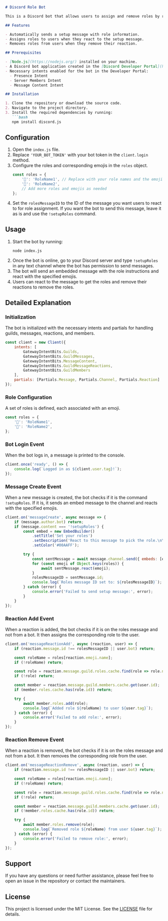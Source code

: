 
```markdown
# Discord Role Bot

This is a Discord bot that allows users to assign and remove roles by reacting to a message with specific emojis.

## Features

- Automatically sends a setup message with role information.
- Assigns roles to users when they react to the setup message.
- Removes roles from users when they remove their reaction.

## Prerequisites

- [Node.js](https://nodejs.org/) installed on your machine.
- A Discord bot application created in the [Discord Developer Portal](https://discord.com/developers/applications).
- Necessary intents enabled for the bot in the Developer Portal:
  - Presence Intent
  - Server Members Intent
  - Message Content Intent

## Installation

1. Clone the repository or download the source code.
2. Navigate to the project directory.
3. Install the required dependencies by running:
   ```bash
   npm install discord.js
   ```

## Configuration

1. Open the `index.js` file.
2. Replace `'YOUR_BOT_TOKEN'` with your bot token in the `client.login` method.
3. Configure the roles and corresponding emojis in the `roles` object.
   ```javascript
   const roles = {
       '🔴': 'RoleName1', // Replace with your role names and the emojis you want to use
       '🔵': 'RoleName2',
       // Add more roles and emojis as needed
   };
   ```
4. Set the `rolesMessageID` to the ID of the message you want users to react to for role assignment. If you want the bot to send this message, leave it as is and use the `!setupRoles` command.

## Usage

1. Start the bot by running:
   ```bash
   node index.js
   ```
2. Once the bot is online, go to your Discord server and type `!setupRoles` in any text channel where the bot has permission to send messages.
3. The bot will send an embedded message with the role instructions and react with the specified emojis.
4. Users can react to the message to get the roles and remove their reactions to remove the roles.

## Detailed Explanation

### Initialization

The bot is initialized with the necessary intents and partials for handling guilds, messages, reactions, and members.

```javascript
const client = new Client({
    intents: [
        GatewayIntentBits.Guilds,
        GatewayIntentBits.GuildMessages,
        GatewayIntentBits.MessageContent,
        GatewayIntentBits.GuildMessageReactions,
        GatewayIntentBits.GuildMembers
    ],
    partials: [Partials.Message, Partials.Channel, Partials.Reaction]
});
```

### Role Configuration

A set of roles is defined, each associated with an emoji.

```javascript
const roles = {
    '🔴': 'RoleName1',
    '🔵': 'RoleName2',
};
```

### Bot Login Event

When the bot logs in, a message is printed to the console.

```javascript
client.once('ready', () => {
    console.log(`Logged in as ${client.user.tag}!`);
});
```

### Message Create Event

When a new message is created, the bot checks if it is the command `!setupRoles`. If it is, it sends an embed message to the channel and reacts with the specified emojis.

```javascript
client.on('messageCreate', async message => {
    if (message.author.bot) return;
    if (message.content === '!setupRoles') {
        const embed = new EmbedBuilder()
            .setTitle('Set your roles')
            .setDescription('React to this message to pick the role.\n\n🔴: RoleName1\n🔵: RoleName2')
            .setColor('#00AAFF');

        try {
            const sentMessage = await message.channel.send({ embeds: [embed] });
            for (const emoji of Object.keys(roles)) {
                await sentMessage.react(emoji);
            }
            rolesMessageID = sentMessage.id;
            console.log(`Roles message ID set to: ${rolesMessageID}`);
        } catch (error) {
            console.error('Failed to send setup message:', error);
        }
    }
});
```

### Reaction Add Event

When a reaction is added, the bot checks if it is on the roles message and not from a bot. It then assigns the corresponding role to the user.

```javascript
client.on('messageReactionAdd', async (reaction, user) => {
    if (reaction.message.id !== rolesMessageID || user.bot) return;

    const roleName = roles[reaction.emoji.name];
    if (!roleName) return;

    const role = reaction.message.guild.roles.cache.find(role => role.name === roleName);
    if (!role) return;

    const member = reaction.message.guild.members.cache.get(user.id);
    if (member.roles.cache.has(role.id)) return;

    try {
        await member.roles.add(role);
        console.log(`Added role ${roleName} to user ${user.tag}`);
    } catch (error) {
        console.error('Failed to add role:', error);
    }
});
```

### Reaction Remove Event

When a reaction is removed, the bot checks if it is on the roles message and not from a bot. It then removes the corresponding role from the user.

```javascript
client.on('messageReactionRemove', async (reaction, user) => {
    if (reaction.message.id !== rolesMessageID || user.bot) return;

    const roleName = roles[reaction.emoji.name];
    if (!roleName) return;

    const role = reaction.message.guild.roles.cache.find(role => role.name === roleName);
    if (!role) return;

    const member = reaction.message.guild.members.cache.get(user.id);
    if (!member.roles.cache.has(role.id)) return;

    try {
        await member.roles.remove(role);
        console.log(`Removed role ${roleName} from user ${user.tag}`);
    } catch (error) {
        console.error('Failed to remove role:', error);
    }
});
```

## Support

If you have any questions or need further assistance, please feel free to open an issue in the repository or contact the maintainers.

## License

This project is licensed under the MIT License. See the [LICENSE](LICENSE) file for details.
```
